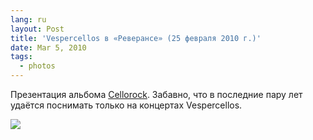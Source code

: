 ```yaml
---
lang: ru
layout: Post
title: 'Vespercellos в «Реверансе» (25 февраля 2010 г.)'
date: Mar 5, 2010
tags:
  - photos
---
```


Презентация альбома [Cellorock](http://birdwatcher.ru/blog/4268/). Забавно, что в последние пару лет удаётся поснимать только на концертах Vespercellos.

![](http://wow.sapegin.me/322P1p280u16/2010-02-25-5D-5125-Artem-Sapegin.jpg)
